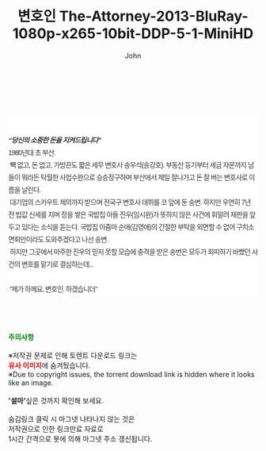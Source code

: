 ﻿---
layout: post
title:  "변호인 The-Attorney-2013-BluRay-1080p-x265-10bit-DDP-5-1-MiniHD"
author: John
categories: [ 영화 ]
tags: [  ]
image:  
description: "변호인 The-Attorney-2013-BluRay-1080p-x265-10bit-DDP-5-1-MiniHD torrent 정보 공유"
toc: true
toc_sticky: true
---

<br>
<div class="view-img">
<a class="view_image" href="https://torrentmobile59.com/bbs/view_image.php?fn=%2Fdata%2Ffile%2Fmovie%2F2345726642_cgvhNdP2_f156664a0164be26db54926bb51276b8eabec828.jpg" target="_blank"><img alt="" class="img-tag" content="https://torrentmobile59.com/data/file/movie/2345726642_cgvhNdP2_f156664a0164be26db54926bb51276b8eabec828.jpg" itemprop="image" src="https://torrentmobile59.com/data/file/movie/2345726642_cgvhNdP2_f156664a0164be26db54926bb51276b8eabec828.jpg"/></a></div><div class="view-content" itemprop="description">
<p><br/></p><div class="title_area" style="margin:0px 0px 9px;padding:0px;list-style:none;font-size:12px;font-family:'나눔고딕', NanumGothic, '돋움', Dotum, Helvetica, 'AppleSDGothicNeo-Medium', AppleGothic, sans-serif;height:30px;float:none;background-color:rgb(255,255,255);"><h4 class="h_story" style="margin:5px 10px 0px 0px;padding:0px;list-style:none;font-size:12px;font-family:'돋움', sans-serif;height:18px;width:49px;background:url(&quot;https://ssl.pstatic.net/static/movie/2020/10/h_tx_sp5.png&quot;) no-repeat 0px -17px;float:left;"><strong class="blind" style="margin:0px;padding:0px;list-style:none;font-size:0px;font-family:inherit;color:inherit;width:1px;height:1px;line-height:0;">줄거리</strong></h4></div><h5 class="h_tx_story" style="margin:-7px 0px 1px;padding:0px;list-style:none;font-size:14px;font-family:'나눔고딕', NanumGothic, Helvetica, sans-serif;color:rgb(51,51,51);background-image:url(&quot;https://ssl.pstatic.net/static/movie/2014/01/blank.gif&quot;);letter-spacing:-1px;line-height:25px;background-color:rgb(255,255,255);">“당신의 소중한 돈을 지켜드립니다”</h5><p class="con_tx" style="margin-top:-1px;margin-bottom:-6px;list-style:none;font-size:14px;font-family:'나눔고딕', NanumGothic, '돋움', Dotum, Helvetica, 'AppleSDGothicNeo-Medium', AppleGothic, sans-serif;color:rgb(51,51,51);background-image:url(&quot;https://ssl.pstatic.net/static/movie/2014/01/blank.gif&quot;);letter-spacing:-1px;line-height:25px;background-color:rgb(255,255,255);">1980년대 초 부산.<br style="list-style:none;font-size:12px;font-family:'돋움', sans-serif;color:rgb(0,0,0);"/> 빽 없고, 돈 없고, 가방끈도 짧은 세무 변호사 송우석(송강호). 부동산 등기부터 세금 자문까지 남들이 뭐라든 탁월한 사업수완으로 승승장구하며 부산에서 제일 잘나가고 돈 잘 버는 변호사로 이름을 날린다.<br style="list-style:none;font-size:12px;font-family:'돋움', sans-serif;color:rgb(0,0,0);"/> 대기업의 스카우트 제의까지 받으며 전국구 변호사 데뷔를 코 앞에 둔 송변. 하지만 우연히 7년 전 밥값 신세를 지며 정을 쌓은 국밥집 아들 진우(임시완)가 뜻하지 않은 사건에 휘말려 재판을 앞두고 있다는 소식을 듣는다. 국밥집 아줌마 순애(김영애)의 간절한 부탁을 외면할 수 없어 구치소 면회만이라도 도와주겠다고 나선 송변.<br style="list-style:none;font-size:12px;font-family:'돋움', sans-serif;color:rgb(0,0,0);"/> 하지만 그곳에서 마주한 진우의 믿지 못할 모습에 충격을 받은 송변은 모두가 회피하기 바빴던 사건의 변호를 맡기로 결심하는데...<br style="list-style:none;font-size:12px;font-family:'돋움', sans-serif;color:rgb(0,0,0);"/> <br style="list-style:none;font-size:12px;font-family:'돋움', sans-serif;color:rgb(0,0,0);"/> “제가 하께요, 변호인. 하겠습니더”</p> </div>
    
<br><br><br>
<p data-ke-size="size16"><b><span style="color: green;">주의사항</span></b><br /><br />※저작권 문제로 인해 토렌트 다운로드 링크는<br /><b><span style="color: red;">유사 이미지</span></b>에 숨겨뒀습니다.<br />※Due to copyright issues, the torrent download link is hidden where it looks like an image.<br /><br /><b>'설마'</b>싶은 것까지 확인해 보세요.<br /><br />숨김링크 클릭 시 마그넷 나타나지 않는 것은<br />저작권으로 인한 링크만료 자료로<br />1시간 간격으로 봇에 의해 마그넷 주소 갱신됩니다.</p>
